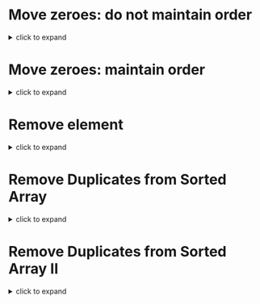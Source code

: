 # Move zeroes: do not maintain order

<details> <summary>click to expand </summary>

```js
Given an integer array nums, move all 0's to the end of it while maintaining the relative order of the non-zero elements and return the number of 0s

Note that you must do this in-place without making a copy of the array.


 

Example 1:
Input: nums = [0,1,0,3,12]
Output: 2


Constraints:
1 <= nums.length <= 104
-231 <= nums[i] <= 231 - 1
```

# Solution
```js
    /**
 * @param {number[]} nums
 * @return {void} Do not return anything, modify nums in-place instead.
[0, 1] -> [1,0]
[0, 2, 1] -> [1, 2, 0]
[a, b, c, ..., z]
 p1            p2


 [12, 1, 3, 0, 0]
     p1     p2
 
 p2 and p1 could terminate at the same place
 [1, 1, 1]
        p2
        p1
 
 again same place 
 [0]
  p1
  p2
  
  it would seem like p1 and p2 could either be point at the same location 
  or p2 < p1 when we need to terminate
 */
function moveZeroes(nums) {
     // algorithm starts the either ends of the array swapping zeros to the end
    let count = 0;
    let nextZero = 0;
    let nextNonZero = nums.length-1;
    const stillValid = () => { // when these two variables are equal then we are done
        return nextZero !== nextNonZero;
    };
    while (stillValid()){
        // move left pointer until we encounter a zero 
        while (stillValid() && nums[nextZero] !== 0){
            nextZero += 1;
        }
        
        // move right pointer until we counter a non zero 
        while (stillValid() && nums[nextNonZero] === 0){
            count += 1;  // we passed a zero so count that
            nextNonZero -= 1;
        }
         // swap places
        if (stillValid()){
            [nums[nextZero], nums[nextNonZero]] = [nums[nextNonZero], nums[nextZero];
        }
       
    }
    return count;
};

```

</details>


# Move zeroes: maintain order

<details> <summary>click to expand </summary>

Given an integer array nums, move all 0's to the end of it while maintaining the relative order of the non-zero elements.

Note that you must do this in-place without making a copy of the array.

 

Example 1:

Input: nums = [0,1,0,3,12]
Output: [1,3,12,0,0]
Example 2:

Input: nums = [0]
Output: [0]
 

Constraints:
1 <= nums.length <= 104
-231 <= nums[i] <= 231 - 1

# Solution
```js
/**
 * @param {number[]} nums
 * @return {void} Do not return anything, modify nums in-place instead.
 */
function moveZeroes(nums) {
    // let p, c be pointers that start at index 0
    // we declare that everything behind p is non zero and everything between c and p is zero
    // this is true at the initial position note that nothing is behind p and
    // nothing is between p and c
    // [x, y, z, ...]
    //  p 
    //  c
    // our algorithm will ensure this by 
    // only moving c forward when the current number is not 0
    // only advancing p when we are making a swap when c is pointing at a non zero number
    // [..., 2, 4, 0, 0, 1, ...]
    //             p     c
    let p = 0;
    nums.forEach((c, i) => {
        // if c is 0 then we don't do anything and let the loop continue
        if (c !== 0){ 
            [nums[i], nums[p]] = [nums[p], nums[i]];
            p += 1;
        }
    })
};

```

</details>

# Remove element

<details> <summary>click to expand </summary>

Given an array nums and a value val, remove all instances of that value in-place and return the new length.

Do not allocate extra space for another array, you must do this by modifying the input array in-place with O(1) extra memory.

The order of elements can be changed. It doesn't matter what you leave beyond the new length.

Clarification:

Confused why the returned value is an integer but your answer is an array?

Note that the input array is passed in by reference, which means a modification to the input array will be known to the caller as well.

Internally you can think of this:

// nums is passed in by reference. (i.e., without making a copy)
int len = removeElement(nums, val);

// any modification to nums in your function would be known by the caller.
// using the length returned by your function, it prints the first len elements.
for (int i = 0; i < len; i++) {
    print(nums[i]);
}
 

Example 1:

Input: nums = [3,2,2,3], val = 3
Output: 2, nums = [2,2]
Explanation: Your function should return length = 2, with the first two elements of nums being 2.
It doesn't matter what you leave beyond the returned length. For example if you return 2 with nums = [2,2,3,3] or nums = [2,2,0,0], your answer will be accepted.
Example 2:

Input: nums = [0,1,2,2,3,0,4,2], val = 2
Output: 5, nums = [0,1,4,0,3]
Explanation: Your function should return length = 5, with the first five elements of nums containing 0, 1, 3, 0, and 4. Note that the order of those five elements can be arbitrary. It doesn't matter what values are set beyond the returned length.
 

Constraints:

0 <= nums.length <= 100
0 <= nums[i] <= 50
0 <= val <= 100

# Solution
```js
    /**
    * @param {number[]} nums
    * @param {number} val
    * @return {number}
    
    [1,1,3,3]
        l
            c
    */
    function removeElement(nums, val) {
        // appraoch move all entries with val to the end then compute new length
        let p = 0; // we know that p and everything before is val
        // everything between p and c is val
        nums.forEach((c,i) => {
            if (c !== val){ // swap to front if not value
                [nums[p], nums[i]] = [nums[i], nums[p]]
                p += 1;
            }
        })
        nums.length = p
    };
```

</details>


# Remove Duplicates from Sorted Array

<details> <summary>click to expand </summary>

Given a sorted array nums, remove the duplicates in-place such that each element appears only once and returns the new length.

Do not allocate extra space for another array, you must do this by modifying the input array in-place with O(1) extra memory.

Clarification:

Confused why the returned value is an integer but your answer is an array?

Note that the input array is passed in by reference, which means a modification to the input array will be known to the caller as well.

Internally you can think of this:

// nums is passed in by reference. (i.e., without making a copy)
int len = removeDuplicates(nums);

// any modification to nums in your function would be known by the caller.
// using the length returned by your function, it prints the first len elements.
for (int i = 0; i < len; i++) {
    print(nums[i]);
}
 

Example 1:

Input: nums = [1,1,2]
Output: 2, nums = [1,2]
Explanation: Your function should return length = 2, with the first two elements of nums being 1 and 2 respectively. It doesn't matter what you leave beyond the returned length.
Example 2:

Input: nums = [0,0,1,1,1,2,2,3,3,4]
Output: 5, nums = [0,1,2,3,4]
Explanation: Your function should return length = 5, with the first five elements of nums being modified to 0, 1, 2, 3, and 4 respectively. It doesn't matter what values are set beyond the returned length.
 

Constraints:

0 <= nums.length <= 3 * 104
-104 <= nums[i] <= 104
nums is sorted in ascending order.

# Solution
```js
    /**
    * @param {number[]} nums
    * @return {number}
    [...sorted, ...duplicates, ...new values]
            s
                                f
    s and everything before s is no duplicated
    everything between s and f is a duplicate 
    */
    var removeDuplicates = function(nums) {
        if (nums.length === 0) return 0;
        
        let slow = 0; // everything behind this is not a duplicate
        // everything between slow and fast is a duplicate
        nums.forEach((number, fast) => {
            // we will switch places slow and fast are not the same number
            if (nums[slow] !== nums[fast]){
                slow++; // we move up one since we will allow for one of the type
                nums[slow] = nums[fast];
            }
        })
        nums.length = slow + 1;
    };
```

</details> 

# Remove Duplicates from Sorted Array II

<details> <summary>click to expand </summary>

Given a sorted array nums, remove the duplicates in-place such that duplicates appeared at most twice and return the new length.

Do not allocate extra space for another array; you must do this by modifying the input array in-place with O(1) extra memory.

Example 1:
Input: nums = [1,1,1,2,2,3]
Output: 5, nums = [1,1,2,2,3]
Explanation: Your function should return length = 5, with the first five elements of nums being 1, 1, 2, 2 and 3 respectively. It doesn't matter what you leave beyond the returned length.

Example 2:
Input: nums = [0,0,1,1,1,1,2,3,3]
Output: 7, nums = [0,0,1,1,2,3,3]
Explanation: Your function should return length = 7, with the first seven elements of nums being modified to 0, 0, 1, 1, 2, 3 and 3 respectively. It doesn't matter what values are set beyond the returned length.
 

Constraints:
1 <= nums.length <= 3 * 104
-104 <= nums[i] <= 104
nums is sorted in ascending order.

# Solution 
```js

/**
 * @param {number[]} nums
 * @return {number}    
  [1, 1, 2, 2, 3, 2, 2, 3]
                  s
                        f

 count: 1
 anything before s is fine
 s is a position that should be replaced
 anything between s and f can be replaced
 
 */
var removeDuplicates = function(nums) {
   let [count, slow] = [1, 1];
   nums.forEach((n, fast) => {
       if (fast > 0){
           // adjust the count for duplicates
           if (nums[fast] === nums[fast-1]) count += 1;
           else count = 1;
           
           // if the count is less than 3 then we will copy over 
           // values to slow and then increment foward
           // this way we are only shifting values over when the count
           // of what is currently being tracked is less than 2
           if (count < 3){
               nums[slow] = nums[fast];
               slow += 1;
           }
       }
   })
    nums.length = slow;
};

```

</details>